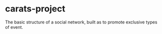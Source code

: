 # carats-project


The basic structure of a social network, built as to promote exclusive types of event. 

